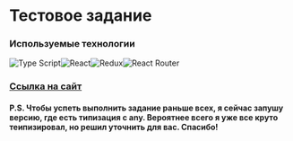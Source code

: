 # Тестовое задание

### Используемые технологии

![Type Script](https://img.shields.io/badge/-TypeScript-000?logo=typescript&logoColor=3178C6&style=flat)![React](https://img.shields.io/badge/-React-000?&logo=React)![Redux](https://img.shields.io/badge/-ReduxToolkit-000?logo=Redux&logoColor=764ABC&style=flat)![React Router](https://img.shields.io/badge/-ReactRouter-000?logo=reactrouter&logoColor=CA4245&style=flat)

### [Ссылка на сайт](https://kaililya.github.io/react-stellar-burger/)

#### P.S. Чтобы успеть выполнить задание раньше всех, я сейчас запушу версию, где есть типизация с any. Вероятнее всего я уже все круто теипизировал, но решил уточнить для вас. Спасибо!

